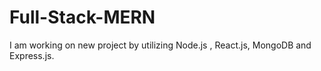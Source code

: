 # Full-Stack-MERN
I am working on new project by utilizing Node.js , React.js, MongoDB and  Express.js.
